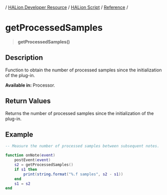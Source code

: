 / [HALion Developer Resource](../../HALion-Developer-Resource.md) / [HALion Script](./HALion-Script.md) / [Reference](./Reference.md) /

# getProcessedSamples

>**getProcessedSamples()**

## Description

Function to obtain the number of processed samples since the initialization of the plug-in.

**Available in:** Processor.

## Return Values

Returns the number of processed samples since the initialization of the plug-in.

## Example

```lua
-- Measure the number of processed samples between subsequent notes.

function onNote(event)
    postEvent(event)
    s2 = getProcessedSamples()
    if s1 then
        print(string.format("%.f samples", s2 - s1))
    end
    s1 = s2
end
```